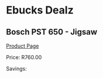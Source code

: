 
# Ebucks Dealz
## Bosch PST 650 - Jigsaw
[Product Page](https://www.ebucks.com/web/shop/productSelected.do?prodId=373628038&catId=717342768)

Price: R760.00

Savings: 


	
